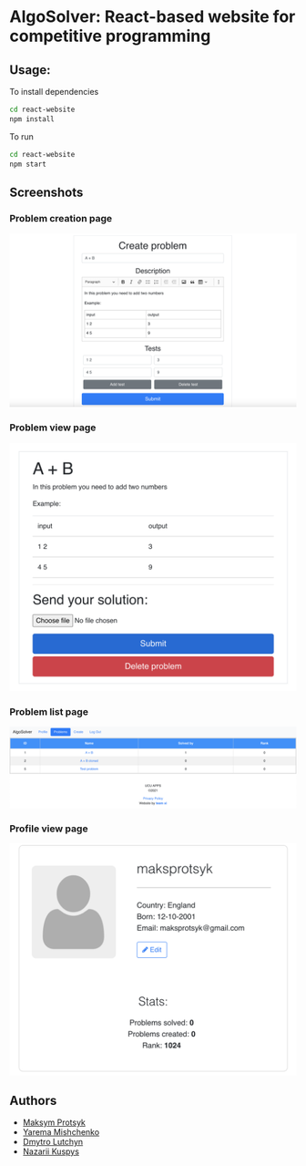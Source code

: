 # AlgoSolver: React-based website for competitive programming

## Usage:
To install dependencies
```bash
cd react-website
npm install
```
To run
```bash
cd react-website
npm start
```

## Screenshots

### Problem creation page

![image](images/problem_creation.png)

### Problem view page

![image](images/problem_view.png)

### Problem list page

![image](images/problem_list.png)

### Profile view page

![image](images/profile.png)


## Authors
- [Maksym Protsyk](https://github.com/maksprotsyk)
- [Yarema Mishchenko](https://github.com/RavenbornJB)
- [Dmytro Lutchyn](https://github.com/dlutchyn)
- [Nazarii Kuspys](https://github.com/nazar1ous)



